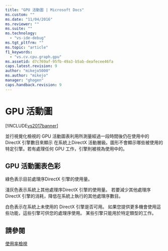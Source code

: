 ```yaml
---
title: "GPU 活動圖 | Microsoft Docs"
ms.custom: ""
ms.date: "11/04/2016"
ms.reviewer: ""
ms.suite: ""
ms.technology: 
  - "vs-ide-debug"
ms.tgt_pltfrm: ""
ms.topic: "article"
f1_keywords: 
  - "vs.cv.cpu.graph.gpu"
ms.assetid: d7c769af-95fb-49a3-b5ab-deafecee46fa
caps.latest.revision: 9
author: "mikejo5000"
ms.author: "mikejo"
manager: "ghogen"
caps.handback.revision: 9
---
```

# GPU 活動圖
[!INCLUDE[vs2017banner](../code-quality/includes/vs2017banner.md)]

並行視覺化檢視的 GPU 活動圖表利用所測量經過一段時間後仍在使用中的 DirectX 引擎數目來顯示 在系統上DirectX 活動層級。圖形不會顯示哪些被使用的特定引擎。若有處理任何 GPU 工作，引擎則被視為使用中的。  
  
## GPU 活動圖表色彩  
 綠色表示目前處理序DirectX 引擎的使用量。  
  
 淺灰色表示系統上其他處理序DirectX 引擎的使用量。  若要減少其他處理序 DirectX 引擎的消耗，降低在系統上執行的其他處理序數目。  
  
 白色表示在系統上未使用的 DirectX 引擎是否可用。  如果您提供更多機會使用這些功能，這些引擎可供您的處理序使用。  某些引擎只能用於特定類型的工作。  
  
## 請參閱  
 [使用率檢視](../profiling/utilization-view.md)